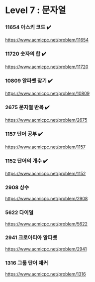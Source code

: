 Level 7 : 문자열
===

### 11654	아스키 코드 ✔️
https://www.acmicpc.net/problem/11654

### 11720	숫자의 합 ✔️
https://www.acmicpc.net/problem/11720

### 10809	알파벳 찾기 ✔️
https://www.acmicpc.net/problem/10809

### 2675	문자열 반복 ✔️
https://www.acmicpc.net/problem/2675

### 1157	단어 공부 ✔️
https://www.acmicpc.net/problem/1157

### 1152	단어의 개수 ✔️
https://www.acmicpc.net/problem/1152

### 2908	상수
https://www.acmicpc.net/problem/2908

### 5622	다이얼
https://www.acmicpc.net/problem/5622

### 2941	크로아티아 알파벳
https://www.acmicpc.net/problem/2941

### 1316	그룹 단어 체커
https://www.acmicpc.net/problem/1316
